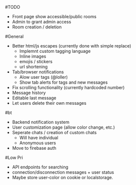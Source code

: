 
#TODO

- Front page show accessible/public rooms
- Admin to grant admin access
- Room creation / deletion

#General
- Better html/js escapes (currently done with simple replace)
    - Implemnt custom tagging language
    - Inline images
    - emojis / stickers
    - url shortening
- Tab/browser notifications
    - Alow user tags (@loller)
    - Show tab alerts for tags and new messages
- Fix scrolling functionality (currently hardcoded number)
- Message history
- Editable last message
- Let users delete their own messages


#bt
- Backend notification system
- User customization page (allow color change, etc.)
- Seperate chats / creation of custom chats
    - Will have individual 
    - Anonymous users
- Move to firebase auth


#Low Pri
- API endpoints for searching
- connection/disconnection messages + user status
- Maybe store user-color on cookie or localstorage.